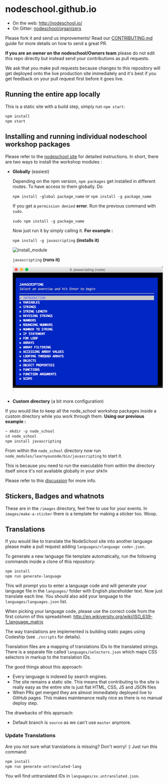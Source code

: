 nodeschool.github.io
====================

- On the web: http://nodeschool.io/
- On Gitter: [nodeschool/organizers](https://gitter.im/nodeschool/organizers)

Please fork it and send us improvements! Read our [CONTRIBUTING.md](CONTRIBUTING.md) guide for more details on how to send a great PR.

**If you are an owner on the nodeschool/Owners team** please do not edit this repo directly but instead send your contributions as pull requests.

We ask that you make pull requests because changes to this repository will get deployed onto the live production site immediately and it's best if you get feedback on your pull request first before it goes live.

## Running the entire app locally

This is a static site with a build step, simply run `npm start`:

```
npm install
npm start
```

## Installing and running individual nodeschool workshop packages

Please refer to the [nodeschool site](http://nodeschool.io/#workshoppers) for detailed instructions. In short, there are two ways to install the workshop modules :

- **Globally** (easiest)

	Depending on the npm version, `npm packages` get installed in different routes. To have access to them globally. Do

	`npm install -global package_name` or 	`npm install -g package_name`

	If you get a  `permission denied` **error**. Run the previous command with `sudo`.

	`sudo npm install -g package_name`

	Now just run it by simply calling it. **For example :**

	`npm install -g javascripting` **(installs it)**

	![install_module](/images//images/readme-images/install_module.png?raw=true)


	`javascripting` **(runs it)**

	![run_module](/images/readme-images/run_module.png?raw=true)
`

- **Custom directory** (a bit more configuration)

If you would like to keep all the node_school workshop packages inside a custom directory while you work through them. **Using our previous example :**

```
~ mkdir -p node_school
cd node_school
npm install javascripting
```

From within the `node_school` directory now run `node_modules/learnyounode/bin/javascripting` to start it.

This is because you need to run the executable from within the directory itself since it's not available globally in your `$PATH`

Please refer to this [discussion](https://github.com/nodeschool/discussions/issues/1869) for more info.



## Stickers, Badges and whatnots

These are in the `/images` directory, feel free to use for your events. In `images/make-a-sticker` there is a template for making a sticker too. Woop.

## Translations

If you would like to translate the NodeSchool site into another language please make a pull request adding `languages/<language code>.json`.

To generate a new language file template automatically, run the following commands inside a clone of this repository:

```
npm install
npm run generate-language
```

This will prompt you to enter a language code and will generate your language file in the `languages/` folder with English placeholder text. Now just translate each line. You should also add your language to the `languages/languages.json` list.

When picking your language code, please use the correct code from the first column of this spreadsheet: http://en.wikiversity.org/wiki/ISO_639-1_language_matrix

The way translations are implemented is building static pages using Codeship (see `./scripts` for details).

Translation files are a mapping of translations IDs to the translated strings. There is a separate file called `languages/selectors.json` which maps CSS selectors in markup to the translation IDs.

The good things about this approach:

- Every language is indexed by search engines.
- The site remains a static site. This means that contributing to the site is really easy as the entire site is just flat HTML, CSS, JS and JSON files
- When PRs get merged they are almost immediately deployed live to GitHub pages. This makes maintenance really nice as there is no manual deploy step.

The drawbacks of this approach:

- Default branch is `source` as we can't use `master` anymore.

### Update Translations

Are you not sure what translations is missing? Don't worry! :)
Just run this command:

```
npm install
npm run generate-untranslated-lang
```

You will find untranslated IDs in `languages/xx.untranslated.json`.
